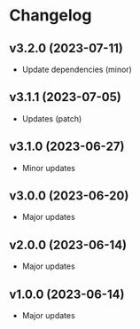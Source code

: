 # Changelog

## v3.2.0 (2023-07-11)

- Update dependencies (minor)

## v3.1.1 (2023-07-05)

- Updates (patch)

## v3.1.0 (2023-06-27)

- Minor updates

## v3.0.0 (2023-06-20)

- Major updates

## v2.0.0 (2023-06-14)

- Major updates

## v1.0.0 (2023-06-14)

- Major updates
